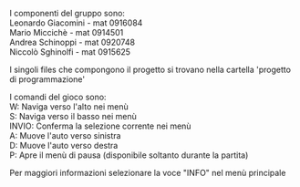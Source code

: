 I componenti del gruppo sono:  
Leonardo Giacomini - mat 0916084  
Mario Miccichè - mat 0914501  
Andrea Schinoppi - mat 0920748  
Niccolò Sghinolfi - mat 0915625  
  
I singoli files che compongono il progetto si trovano nella cartella 'progetto di programmazione'  
  
I comandi del gioco sono:  
W: Naviga verso l'alto nei menù  
S: Naviga verso il basso nei menù  
INVIO: Conferma la selezione corrente nei menù  
A: Muove l'auto verso sinistra  
D: Muove l'auto verso destra  
P: Apre il menù di pausa (disponibile soltanto durante la partita)  
  
Per maggiori informazioni selezionare la voce "INFO" nel menù principale
